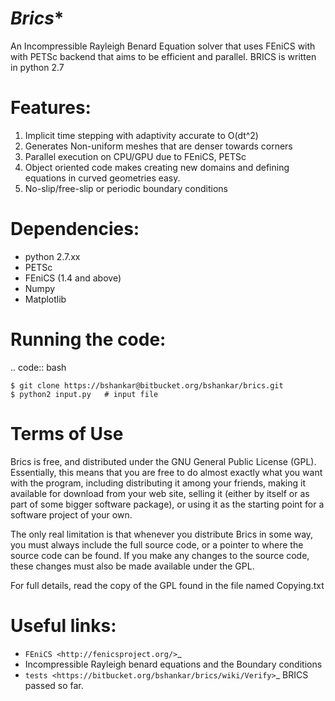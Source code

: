 *Brics**
=========
An Incompressible Rayleigh Benard Equation solver that uses FEniCS with
with PETSc backend that aims to be efficient and parallel. 
BRICS is written in python 2.7

Features:
=========
1. Implicit time stepping with adaptivity accurate to O(dt^2)
2. Generates Non-uniform meshes that are denser towards corners  
3. Parallel execution on CPU/GPU due to FEniCS, PETSc 
4. Object oriented code makes creating new domains and defining equations in curved geometries easy.
5. No-slip/free-slip or periodic boundary conditions

Dependencies:
=============
* python 2.7.xx
* PETSc
* FEniCS (1.4 and above)
* Numpy
* Matplotlib


Running the code:
=================

.. code:: bash

    $ git clone https://bshankar@bitbucket.org/bshankar/brics.git
    $ python2 input.py   # input file

Terms of Use
============
Brics is free, and distributed under the GNU General Public License (GPL). Essentially, this means that you are free to do almost exactly what you want with the program, including distributing it among your friends, making it available for download from your web site, selling it (either by itself or as part of some bigger software package), or using it as the starting point for a software project of your own.

The only real limitation is that whenever you distribute Brics in some way, you must always include the full source code, or a pointer to where the source code can be found. If you make any changes to the source code, these changes must also be made available under the GPL.

For full details, read the copy of the GPL found in the file named Copying.txt

Useful links:
=============
* `FEniCS <http://fenicsproject.org/>`_
* Incompressible Rayleigh benard equations and the Boundary conditions
* `tests <https://bitbucket.org/bshankar/brics/wiki/Verify>`_ BRICS passed so far.
